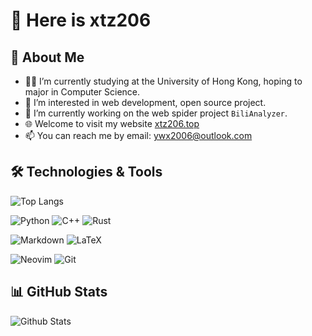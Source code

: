 # 👋 Here is xtz206

## 🚀 About Me

- 👨‍🎓 I’m currently studying at the University of Hong Kong, hoping to major in Computer Science.
- 🌱 I’m interested in web development, open source project.
- 🔭 I’m currently working on the web spider project `BiliAnalyzer`.
- 🌐 Welcome to visit my website [xtz206.top](http://xtz206.top)
- 📫 You can reach me by email: [ywx2006@outlook.com](mailto:ywx2006@outlook.com)

## 🛠️ Technologies & Tools


![Top Langs](https://github-readme-stats.vercel.app/api/top-langs/?username=xtz206&theme=transparent&layout=compact)


![Python](https://img.shields.io/badge/-Python-3776AB?style=flat-square&logo=python&logoColor=white)
![C++](https://img.shields.io/badge/-C++-00599C?style=flat-square&logo=c%2b%2b&logoColor=white)
![Rust](https://img.shields.io/badge/-Rust-000000?style=flat-square&logo=rust&logoColor=white)

![Markdown](https://img.shields.io/badge/-Markdown-000000?style=flat-square&logo=markdown&logoColor=white)
![LaTeX](https://img.shields.io/badge/-LaTeX-008080?style=flat-square&logo=latex&logoColor=white)

![Neovim](https://img.shields.io/badge/-Neovim-57A143?style=flat-square&logo=neovim&logoColor=white)
![Git](https://img.shields.io/badge/-Git-F05032?style=flat-square&logo=git&logoColor=white)

## 📊 GitHub Stats
![Github Stats](https://github-readme-stats.vercel.app/api?username=xtz206&show_icons=true&theme=transparent)
